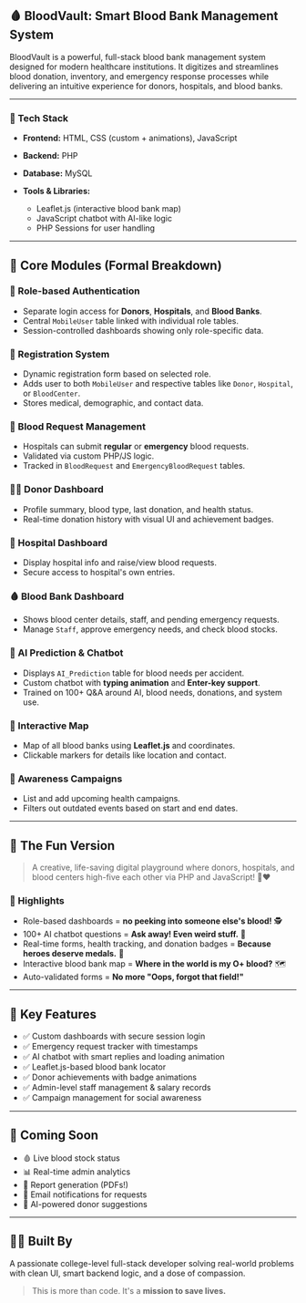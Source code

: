 ## 🩸 BloodVault: Smart Blood Bank Management System

BloodVault is a powerful, full-stack blood bank management system designed for modern healthcare institutions. It digitizes and streamlines blood donation, inventory, and emergency response processes while delivering an intuitive experience for donors, hospitals, and blood banks.

---

### 🔧 Tech Stack

* **Frontend:** HTML, CSS (custom + animations), JavaScript
* **Backend:** PHP
* **Database:** MySQL
* **Tools & Libraries:**

  * Leaflet.js (interactive blood bank map)
  * JavaScript chatbot with AI-like logic
  * PHP Sessions for user handling

---

## 🧩 Core Modules (Formal Breakdown)

### 👤 Role-based Authentication

* Separate login access for **Donors**, **Hospitals**, and **Blood Banks**.
* Central `MobileUser` table linked with individual role tables.
* Session-controlled dashboards showing only role-specific data.

### 🧾 Registration System

* Dynamic registration form based on selected role.
* Adds user to both `MobileUser` and respective tables like `Donor`, `Hospital`, or `BloodCenter`.
* Stores medical, demographic, and contact data.

### 🏥 Blood Request Management

* Hospitals can submit **regular** or **emergency** blood requests.
* Validated via custom PHP/JS logic.
* Tracked in `BloodRequest` and `EmergencyBloodRequest` tables.

### 👨‍⚕️ Donor Dashboard

* Profile summary, blood type, last donation, and health status.
* Real-time donation history with visual UI and achievement badges.

### 🏢 Hospital Dashboard

* Display hospital info and raise/view blood requests.
* Secure access to hospital's own entries.

### 🩸 Blood Bank Dashboard

* Shows blood center details, staff, and pending emergency requests.
* Manage `Staff`, approve emergency needs, and check blood stocks.

### 🤖 AI Prediction & Chatbot

* Displays `AI_Prediction` table for blood needs per accident.
* Custom chatbot with **typing animation** and **Enter-key support**.
* Trained on 100+ Q\&A around AI, blood needs, donations, and system use.

### 📍 Interactive Map

* Map of all blood banks using **Leaflet.js** and coordinates.
* Clickable markers for details like location and contact.

### 📢 Awareness Campaigns

* List and add upcoming health campaigns.
* Filters out outdated events based on start and end dates.

---

## 🎉 The Fun Version

> A creative, life-saving digital playground where donors, hospitals, and blood centers high-five each other via PHP and JavaScript! 💉❤️

### 🌟 Highlights

* Role-based dashboards = **no peeking into someone else's blood!** 🕵️
* 100+ AI chatbot questions = **Ask away! Even weird stuff.** 🤖
* Real-time forms, health tracking, and donation badges = **Because heroes deserve medals.** 🏅
* Interactive blood bank map = **Where in the world is my O+ blood?** 🗺️
* Auto-validated forms = **No more "Oops, forgot that field!"**

---

## 🔐 Key Features

* ✅ Custom dashboards with secure session login
* ✅ Emergency request tracker with timestamps
* ✅ AI chatbot with smart replies and loading animation
* ✅ Leaflet.js-based blood bank locator
* ✅ Donor achievements with badge animations
* ✅ Admin-level staff management & salary records
* ✅ Campaign management for social awareness

---

## 🚀 Coming Soon

* 🩸 Live blood stock status
* 📊 Real-time admin analytics
* 📄 Report generation (PDFs!)
* 🔔 Email notifications for requests
* 🧠 AI-powered donor suggestions

---

## 👨‍💻 Built By

A passionate college-level full-stack developer solving real-world problems with clean UI, smart backend logic, and a dose of compassion.

> This is more than code. It's a **mission to save lives.**
